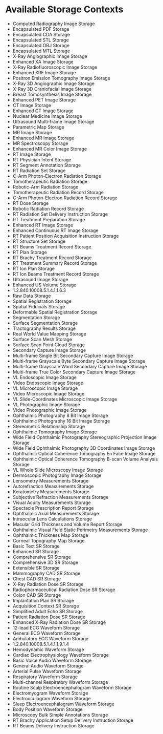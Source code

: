 # Available Storage Contexts

- Computed Radiography Image Storage
- Encapsulated PDF Storage
- Encapsulated CDA Storage
- Encapsulated STL Storage
- Encapsulated OBJ Storage
- Encapsulated MTL Storage
- X-Ray Angiographic Image Storage
- Enhanced XA Image Storage
- X-Ray Radiofluoroscopic Image Storage
- Enhanced XRF Image Storage
- Positron Emission Tomography Image Storage
- X-Ray 3D Angiographic Image Storage
- X-Ray 3D Craniofacial Image Storage
- Breast Tomosynthesis Image Storage
- Enhanced PET Image Storage
- CT Image Storage
- Enhanced CT Image Storage
- Nuclear Medicine Image Storage
- Ultrasound Multi-frame Image Storage
- Parametric Map Storage
- MR Image Storage
- Enhanced MR Image Storage
- MR Spectroscopy Storage
- Enhanced MR Color Image Storage
- RT Image Storage
- RT Physician Intent Storage
- RT Segment Annotation Storage
- RT Radiation Set Storage
- C-Arm Photon-Electron Radiation Storage
- Tomotherapeutic Radiation Storage
- Robotic-Arm Radiation Storage
- Tomotherapeutic Radiation Record Storage
- C-Arm Photon-Electron Radiation Record Storage
- RT Dose Storage
- Robotic Radiation Record Storage
- RT Radiation Set Delivery Instruction Storage
- RT Treatment Preparation Storage
- Enhanced RT Image Storage
- Enhanced Continuous RT Image Storage
- RT Patient Position Acquisition Instruction Storage
- RT Structure Set Storage
- RT Beams Treatment Record Storage
- RT Plan Storage
- RT Brachy Treatment Record Storage
- RT Treatment Summary Record Storage
- RT Ion Plan Storage
- RT Ion Beams Treatment Record Storage
- Ultrasound Image Storage
- Enhanced US Volume Storage
- 1.2.840.10008.5.1.4.1.1.6.3
- Raw Data Storage
- Spatial Registration Storage
- Spatial Fiducials Storage
- Deformable Spatial Registration Storage
- Segmentation Storage
- Surface Segmentation Storage
- Tractography Results Storage
- Real World Value Mapping Storage
- Surface Scan Mesh Storage
- Surface Scan Point Cloud Storage
- Secondary Capture Image Storage
- Multi-frame Single Bit Secondary Capture Image Storage
- Multi-frame Grayscale Byte Secondary Capture Image Storage
- Multi-frame Grayscale Word Secondary Capture Image Storage
- Multi-frame True Color Secondary Capture Image Storage
- VL Endoscopic Image Storage
- Video Endoscopic Image Storage
- VL Microscopic Image Storage
- Video Microscopic Image Storage
- VL Slide-Coordinates Microscopic Image Storage
- VL Photographic Image Storage
- Video Photographic Image Storage
- Ophthalmic Photography 8 Bit Image Storage
- Ophthalmic Photography 16 Bit Image Storage
- Stereometric Relationship Storage
- Ophthalmic Tomography Image Storage
- Wide Field Ophthalmic Photography Stereographic Projection Image Storage
- Wide Field Ophthalmic Photography 3D Coordinates Image Storage
- Ophthalmic Optical Coherence Tomography En Face Image Storage
- Ophthalmic Optical Coherence Tomography B-scan Volume Analysis Storage
- VL Whole Slide Microscopy Image Storage
- Dermoscopic Photography Image Storage
- Lensometry Measurements Storage
- Autorefraction Measurements Storage
- Keratometry Measurements Storage
- Subjective Refraction Measurements Storage
- Visual Acuity Measurements Storage
- Spectacle Prescription Report Storage
- Ophthalmic Axial Measurements Storage
- Intraocular Lens Calculations Storage
- Macular Grid Thickness and Volume Report Storage
- Ophthalmic Visual Field Static Perimetry Measurements Storage
- Ophthalmic Thickness Map Storage
- Corneal Topography Map Storage
- Basic Text SR Storage
- Enhanced SR Storage
- Comprehensive SR Storage
- Comprehensive 3D SR Storage
- Extensible SR Storage
- Mammography CAD SR Storage
- Chest CAD SR Storage
- X-Ray Radiation Dose SR Storage
- Radiopharmaceutical Radiation Dose SR Storage
- Colon CAD SR Storage
- Implantation Plan SR Storage
- Acquisition Context SR Storage
- Simplified Adult Echo SR Storage
- Patient Radiation Dose SR Storage
- Enhanced X-Ray Radiation Dose SR Storage
- 12-lead ECG Waveform Storage
- General ECG Waveform Storage
- Ambulatory ECG Waveform Storage
- 1.2.840.10008.5.1.4.1.1.9.1.4
- Hemodynamic Waveform Storage
- Cardiac Electrophysiology Waveform Storage
- Basic Voice Audio Waveform Storage
- General Audio Waveform Storage
- Arterial Pulse Waveform Storage
- Respiratory Waveform Storage
- Multi-channel Respiratory Waveform Storage
- Routine Scalp Electroencephalogram Waveform Storage
- Electromyogram Waveform Storage
- Electrooculogram Waveform Storage
- Sleep Electroencephalogram Waveform Storage
- Body Position Waveform Storage
- Microscopy Bulk Simple Annotations Storage
- RT Brachy Application Setup Delivery Instruction Storage
- RT Beams Delivery Instruction Storage
